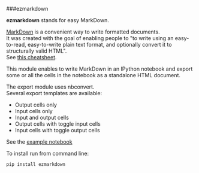 ###ezmarkdown

**ezmarkdown** stands for easy MarkDown.

[MarkDown](http://en.wikipedia.org/wiki/Markdown) is a convenient way to write formatted documents.  
It was created with the goal of enabling people to "to write using an easy-to-read, easy-to-write plain text format, and optionally convert it to structurally valid HTML".  
See [this cheatsheet](https://github.com/adam-p/markdown-here/wiki/Markdown-Cheatsheet).  

This module enables to write MarkDown in an IPython notebook and export some or all the cells in the notebook as a standalone HTML document.  

The export module uses nbconvert.  
Several export templates are available:
+ Output cells only
+ Input cells only
+ Input and output cells
+ Output cells with toggle input cells
+ Input cells with toggle output cells

See the [example notebook](http://nbviewer.ipython.org/github/oscar6echo/ezmarkdown/blob/master/demo_ezmarkdown.ipynb)

To install run from command line:  
```
pip install ezmarkdown
```
